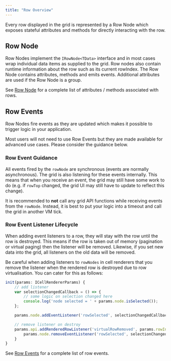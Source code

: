 ```yaml
---
title: "Row Overview"
---
```


Every row displayed in the grid is represented by a Row Node which exposes stateful attributes and methods for directly interacting with the row.

## Row Node

Row Nodes implement the `IRowNode<TData>` interface and in most cases wrap individual data items as supplied to the grid. Row nodes also contain runtime information about the row such as its current rowIndex. The Row Node contains attributes, methods and emits events. Additional attributes are used if the Row Node is a group. 

See [Row Node](/row-object/) for a complete list of attributes / methods associated with rows.

## Row Events

Row Nodes fire events as they are updated which makes it possible to trigger logic in your application. 

<note>
Most users will not need to use Row Events but they are made available for advanced use cases. Please consider the guidance below.
</note>

### Row Event Guidance

All events fired by the `rowNode` are synchronous (events are normally asynchronous). The grid is also listening for these events internally. This means that when you receive an event, the grid  may still have some work to do (e.g. if `rowTop` changed, the grid UI may still have to update to reflect this change). 

It is recommended to **not** call any grid API functions while receiving events from the `rowNode`. Instead, it is best to put your logic into a timeout and call the grid in another VM tick.

### Row Event Listener Lifecycle

When adding event listeners to a row, they will stay with the row until the row is destroyed. This means if the row is taken out of memory (pagination or virtual paging) then the listener will be removed. Likewise, if you set new data into the grid, all listeners on the old data will be removed.

Be careful when adding listeners to `rowNodes` in cell renderers that you remove the listener when the rendered row is destroyed due to row virtualisation. You can cater for this as follows:

```js
init(params: ICellRendererParams) {
    // add listener
    var selectionChangedCallback = () => {
        // some logic on selection changed here
        console.log('node selected = ' + params.node.isSelected());
    };

    params.node.addEventListener('rowSelected', selectionChangedCallback);

    // remove listener on destroy
    params.api.addRenderedRowListener('virtualRowRemoved', params.rowIndex, () => {
        params.node.removeEventListener('rowSelected', selectionChangedCallback);
    }
}
```

See [Row Events](/row-events) for a complete list of row events. 


